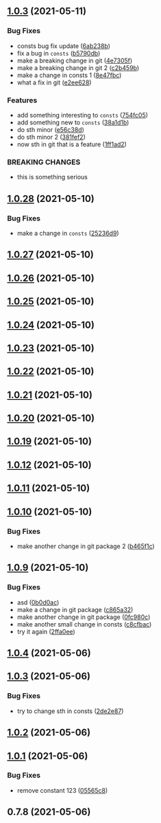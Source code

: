 ## [1.0.3](https://github.com/apify/apify-shared-js/compare/v1.0.28...v1.0.3) (2021-05-11)


### Bug Fixes

* consts bug fix update ([6ab238b](https://github.com/apify/apify-shared-js/commit/6ab238bba0632c8e82d19a64dc5f984558f86e01))
* fix a bug in `consts` ([b5790db](https://github.com/apify/apify-shared-js/commit/b5790db0572c90402f4a206d7c866ffec1083255))
* make a breaking change in git ([4e7305f](https://github.com/apify/apify-shared-js/commit/4e7305f148ce658262c10481ed700c38c16f5d78))
* make a breaking change in git 2 ([c2b459b](https://github.com/apify/apify-shared-js/commit/c2b459b8b96fcc11b4db3db50ee6629438418ef4))
* make a change in consts 1 ([8e47fbc](https://github.com/apify/apify-shared-js/commit/8e47fbc2d381db165dadcbbc58717157ef909f66))
* what a fix in git ([e2ee628](https://github.com/apify/apify-shared-js/commit/e2ee628dd00390ed9de40568cdc1c5a16f1774ec))


### Features

* add something interesting to `consts` ([754fc05](https://github.com/apify/apify-shared-js/commit/754fc0523e3942be49f36470a31625b333b97ac2))
* add something new to `consts` ([38a1d1b](https://github.com/apify/apify-shared-js/commit/38a1d1b18d1172d994b82ab3f11d1101e774a3f9))
* do sth minor ([e56c38d](https://github.com/apify/apify-shared-js/commit/e56c38dc8f9913fb92ee6cfb85349342f20019d8))
* do sth minor 2 ([381fef2](https://github.com/apify/apify-shared-js/commit/381fef204645d4b4e1a8da7259c4278cc98efcda))
* now sth in git that is a feature ([1ff1ad2](https://github.com/apify/apify-shared-js/commit/1ff1ad2f3b5785483b4f712e358b79cc46bd6d6b))


### BREAKING CHANGES

* this is something serious



## [1.0.28](https://github.com/apify/apify-shared-js/compare/v1.0.27...v1.0.28) (2021-05-10)


### Bug Fixes

* make a change in `consts` ([25236d9](https://github.com/apify/apify-shared-js/commit/25236d92aced5f13290dc53068196d5908176753))



## [1.0.27](https://github.com/apify/apify-shared-js/compare/v1.0.26...v1.0.27) (2021-05-10)



## [1.0.26](https://github.com/apify/apify-shared-js/compare/v1.0.25...v1.0.26) (2021-05-10)



## [1.0.25](https://github.com/apify/apify-shared-js/compare/v1.0.24...v1.0.25) (2021-05-10)



## [1.0.24](https://github.com/apify/apify-shared-js/compare/v1.0.23...v1.0.24) (2021-05-10)



## [1.0.23](https://github.com/apify/apify-shared-js/compare/v1.0.22...v1.0.23) (2021-05-10)



## [1.0.22](https://github.com/apify/apify-shared-js/compare/v1.0.21...v1.0.22) (2021-05-10)



## [1.0.21](https://github.com/apify/apify-shared-js/compare/v1.0.20...v1.0.21) (2021-05-10)



## [1.0.20](https://github.com/apify/apify-shared-js/compare/v1.0.19...v1.0.20) (2021-05-10)



## [1.0.19](https://github.com/apify/apify-shared-js/compare/v1.0.12...v1.0.19) (2021-05-10)



## [1.0.12](https://github.com/apify/apify-shared-js/compare/v1.0.11...v1.0.12) (2021-05-10)



## [1.0.11](https://github.com/apify/apify-shared-js/compare/v1.0.10...v1.0.11) (2021-05-10)



## [1.0.10](https://github.com/apify/apify-shared-js/compare/v1.0.9...v1.0.10) (2021-05-10)


### Bug Fixes

* make another change in git package 2 ([b465f1c](https://github.com/apify/apify-shared-js/commit/b465f1c490a3e3cb295472871289bbae79f008cc))



## [1.0.9](https://github.com/apify/apify-shared-js/compare/v1.0.4...v1.0.9) (2021-05-10)


### Bug Fixes

* asd ([0b0d0ac](https://github.com/apify/apify-shared-js/commit/0b0d0ac31cf1aca6c638feeed68f3365ddc29e75))
* make a change in git package ([c865a32](https://github.com/apify/apify-shared-js/commit/c865a32fca2e1b641eea20785a770134d48234b1))
* make another change in git package ([0fc980c](https://github.com/apify/apify-shared-js/commit/0fc980c5f4a15053d40ef1662add30a04d4bb290))
* make another small change in consts ([c8cfbac](https://github.com/apify/apify-shared-js/commit/c8cfbac386a67578f75255fd6f14b7f6bfc7ee52))
* try it again ([2ffa0ee](https://github.com/apify/apify-shared-js/commit/2ffa0ee14d6e89ea0184d08c7fd58791fc192d9a))



## [1.0.4](https://github.com/apify/apify-shared-js/compare/v1.0.3...v1.0.4) (2021-05-06)



## [1.0.3](https://github.com/apify/apify-shared-js/compare/v1.0.2...v1.0.3) (2021-05-06)


### Bug Fixes

* try to change sth in consts ([2de2e87](https://github.com/apify/apify-shared-js/commit/2de2e872fd09063bfe5ce2822edd5d60d6c1b051))



## [1.0.2](https://github.com/apify/apify-shared-js/compare/v1.0.1...v1.0.2) (2021-05-06)



## [1.0.1](https://github.com/apify/apify-shared-js/compare/v0.7.8...v1.0.1) (2021-05-06)


### Bug Fixes

* remove constant 123 ([05565c8](https://github.com/apify/apify-shared-js/commit/05565c83abc2a89dd0466c00d95dad1863d428f8))



## 0.7.8 (2021-05-06)



